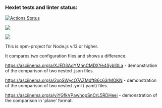 ### Hexlet tests and linter status:
[![Actions Status](https://github.com/Maksim-Inozemtsev/frontend-project-46/workflows/hexlet-check/badge.svg)](https://github.com/Maksim-Inozemtsev/frontend-project-46/actions)

<a href="https://codeclimate.com/github/Maksim-Inozemtsev/frontend-project-46/maintainability"><img src="https://api.codeclimate.com/v1/badges/e95d40b2ad47fe5a97c4/maintainability" /></a>

<a href="https://codeclimate.com/github/Maksim-Inozemtsev/frontend-project-46/test_coverage"><img src="https://api.codeclimate.com/v1/badges/e95d40b2ad47fe5a97c4/test_coverage" /></a>

This is npm-project for Node.js v.13 or higher.

It compares two configuration files and shows a difference.

https://asciinema.org/a/XJED3AdYMhnCMDXYe4Sybl0La - demonstration of the comparison of two nested .json files.

https://asciinema.org/a/2xpSWycO7AZMdft86c63rMOKN - demonstration of the comparison of two nested .yml (.yaml) files.

https://asciinema.org/a/viYGfkVPawhopSnCrL5RDHeei - demonstration of the comparison in 'plane' format.
